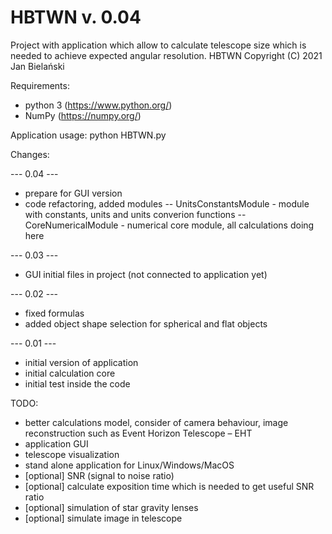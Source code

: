 # HBTWN v. 0.04
Project with application which allow to calculate telescope size which is needed to achieve expected angular resolution.
HBTWN  Copyright (C) 2021  Jan Bielański

Requirements:
- python 3 (https://www.python.org/)
- NumPy (https://numpy.org/)

Application usage:
python HBTWN.py

Changes:

--- 0.04 ---
- prepare for GUI version
- code refactoring, added modules
-- UnitsConstantsModule - module with constants, units and units converion functions
-- CoreNumericalModule - numerical core module, all calculations doing here 

--- 0.03 ---
- GUI initial files in project (not connected to application yet)

--- 0.02 ---
- fixed formulas
- added object shape selection for spherical and flat objects

--- 0.01 ---
- initial version of application
- initial calculation core
- initial test inside the code

TODO:
- better calculations model, consider of camera behaviour, image reconstruction such as Event Horizon Telescope – EHT
- application GUI
- telescope visualization
- stand alone application for Linux/Windows/MacOS
- [optional] SNR (signal to noise ratio)
- [optional] calculate exposition time which is needed to get useful SNR ratio
- [optional] simulation of star gravity lenses
- [optional] simulate image in telescope
